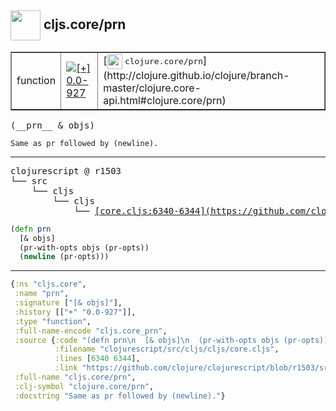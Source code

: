 ## <img width="48px" valign="middle" src="http://i.imgur.com/Hi20huC.png"> cljs.core/prn

 <table border="1">
<tr>
<td>function</td>
<td><a href="https://github.com/cljsinfo/api-refs/tree/0.0-927"><img valign="middle" alt="[+] 0.0-927" src="https://img.shields.io/badge/+-0.0--927-lightgrey.svg"></a> </td>
<td>
[<img height="24px" valign="middle" src="http://i.imgur.com/1GjPKvB.png"> <samp>clojure.core/prn</samp>](http://clojure.github.io/clojure/branch-master/clojure.core-api.html#clojure.core/prn)
</td>
</tr>
</table>

 <samp>
(__prn__ & objs)<br>
</samp>

```
Same as pr followed by (newline).
```

---

 <pre>
clojurescript @ r1503
└── src
    └── cljs
        └── cljs
            └── <ins>[core.cljs:6340-6344](https://github.com/clojure/clojurescript/blob/r1503/src/cljs/cljs/core.cljs#L6340-L6344)</ins>
</pre>

```clj
(defn prn
  [& objs]
  (pr-with-opts objs (pr-opts))
  (newline (pr-opts)))
```


---

```clj
{:ns "cljs.core",
 :name "prn",
 :signature ["[& objs]"],
 :history [["+" "0.0-927"]],
 :type "function",
 :full-name-encode "cljs.core_prn",
 :source {:code "(defn prn\n  [& objs]\n  (pr-with-opts objs (pr-opts))\n  (newline (pr-opts)))",
          :filename "clojurescript/src/cljs/cljs/core.cljs",
          :lines [6340 6344],
          :link "https://github.com/clojure/clojurescript/blob/r1503/src/cljs/cljs/core.cljs#L6340-L6344"},
 :full-name "cljs.core/prn",
 :clj-symbol "clojure.core/prn",
 :docstring "Same as pr followed by (newline)."}

```

